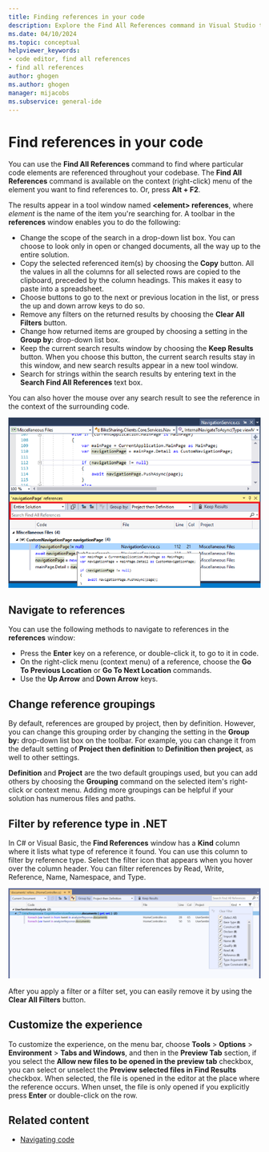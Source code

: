 ```yaml
---
title: Finding references in your code
description: Explore the Find All References command in Visual Studio to find references to particular code elements in your code, including by reference type.
ms.date: 04/10/2024
ms.topic: conceptual
helpviewer_keywords:
- code editor, find all references
- find all references
author: ghogen
ms.author: ghogen
manager: mijacobs
ms.subservice: general-ide
---
```

# Find references in your code

You can use the **Find All References** command to find where particular code elements are referenced throughout your codebase. The **Find All References** command is available on the context (right-click) menu of the element you want to find references to. Or, press **Alt + F2**.

The results appear in a tool window named **\<element> references**, where *element* is the name of the item you're searching for. A toolbar in the **references** window enables you to do the following:

- Change the scope of the search in a drop-down list box. You can choose to look only in open or changed documents, all the way up to the entire solution.
- Copy the selected referenced item(s) by choosing the **Copy** button. All the values in all the columns for all selected rows are copied to the clipboard, preceded by the column headings. This makes it easy to paste into a spreadsheet.
- Choose buttons to go to the next or previous location in the list, or press the up and down arrow keys to do so.
- Remove any filters on the returned results by choosing the **Clear All Filters** button.
- Change how returned items are grouped by choosing a setting in the **Group by:** drop-down list box.
- Keep the current search results window by choosing the **Keep Results** button. When you choose this button, the current search results stay in this window, and new search results appear in a new tool window.
- Search for strings within the search results by entering text in the **Search Find All References** text box.

You can also hover the mouse over any search result to see the reference in the context of the surrounding code.

![Screenshot of the Find All References tool window.](../ide/media/vside_findallreferences.png)

## Navigate to references

You can use the following methods to navigate to references in the **references** window:

- Press the **Enter** key on a reference, or double-click it, to go to it in code.
- On the right-click menu (context menu) of a reference, choose the **Go To Previous Location** or **Go To Next Location** commands.
- Use the **Up Arrow** and **Down Arrow** keys.

## Change reference groupings

By default, references are grouped by project, then by definition. However, you can change this grouping order by changing the setting in the **Group by:** drop-down list box on the toolbar. For example, you can change it from the default setting of **Project then definition** to **Definition then project**, as well to other settings.

**Definition** and **Project** are the two default groupings used, but you can add others by choosing the **Grouping** command on the selected item's right-click or context menu. Adding more groupings can be helpful if your solution has numerous files and paths.

## Filter by reference type in .NET

In C# or Visual Basic, the **Find References** window has a **Kind** column where it lists what type of reference it found. You can use this column to filter by reference type. Select the filter icon that appears when you hover over the column header. You can filter references by Read, Write, Reference, Name, Namespace, and Type.

![Screenshot of the Find References window that highlights the Kind column.](../ide/media/vside_findallreferencesKind.png)

After you apply a filter or a filter set, you can easily remove it by using the **Clear All Filters** button.

## Customize the experience

To customize the experience, on the menu bar, choose **Tools** > **Options** > **Environment** > **Tabs and Windows**, and then in the **Preview Tab** section, if you select the **Allow new files to be opened in the preview tab** checkbox, you can select or unselect the **Preview selected files in Find Results** checkbox. When selected, the file is opened in the editor at the place where the reference occurs. When unset, the file is only opened if you explicitly press **Enter** or double-click on the row.

## Related content

- [Navigating code](../ide/navigating-code.md)
